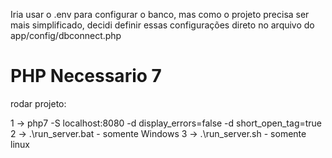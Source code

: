Iria usar o .env para configurar o banco, mas como o projeto precisa ser mais simplificado, 
decidi definir essas configurações direto no arquivo do app/config/dbconnect.php

# PHP Necessario 7

rodar projeto:

1 -> php7 -S localhost:8080 -d display_errors=false -d short_open_tag=true
2 -> .\run_server.bat - somente Windows
3 -> .\run_server.sh - somente linux